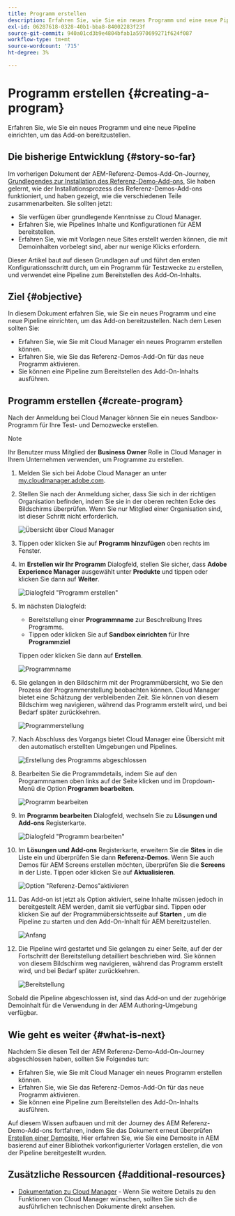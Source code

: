 ```yaml
---
title: Programm erstellen
description: Erfahren Sie, wie Sie ein neues Programm und eine neue Pipeline einrichten, um das Add-on bereitzustellen.
exl-id: 06287618-0328-40b1-bba8-84002283f23f
source-git-commit: 940a01cd3b9e4804bfab1a5970699271f624f087
workflow-type: tm+mt
source-wordcount: '715'
ht-degree: 3%

---
```


# Programm erstellen {#creating-a-program}

Erfahren Sie, wie Sie ein neues Programm und eine neue Pipeline einrichten, um das Add-on bereitzustellen.

## Die bisherige Entwicklung {#story-so-far}

Im vorherigen Dokument der AEM-Referenz-Demos-Add-On-Journey, [Grundlegendes zur Installation des Referenz-Demo-Add-ons,](installation.md) Sie haben gelernt, wie der Installationsprozess des Referenz-Demos-Add-ons funktioniert, und haben gezeigt, wie die verschiedenen Teile zusammenarbeiten. Sie sollten jetzt:

* Sie verfügen über grundlegende Kenntnisse zu Cloud Manager.
* Erfahren Sie, wie Pipelines Inhalte und Konfigurationen für AEM bereitstellen.
* Erfahren Sie, wie mit Vorlagen neue Sites erstellt werden können, die mit Demoinhalten vorbelegt sind, aber nur wenige Klicks erfordern.

Dieser Artikel baut auf diesen Grundlagen auf und führt den ersten Konfigurationsschritt durch, um ein Programm für Testzwecke zu erstellen, und verwendet eine Pipeline zum Bereitstellen des Add-On-Inhalts.

## Ziel {#objective}

In diesem Dokument erfahren Sie, wie Sie ein neues Programm und eine neue Pipeline einrichten, um das Add-on bereitzustellen. Nach dem Lesen sollten Sie:

* Erfahren Sie, wie Sie mit Cloud Manager ein neues Programm erstellen können.
* Erfahren Sie, wie Sie das Referenz-Demos-Add-On für das neue Programm aktivieren.
* Sie können eine Pipeline zum Bereitstellen des Add-On-Inhalts ausführen.

## Programm erstellen {#create-program}

Nach der Anmeldung bei Cloud Manager können Sie ein neues Sandbox-Programm für Ihre Test- und Demozwecke erstellen.

>[!NOTE]
>
>Ihr Benutzer muss Mitglied der **Business Owner** Rolle in Cloud Manager in Ihrem Unternehmen verwenden, um Programme zu erstellen.

1. Melden Sie sich bei Adobe Cloud Manager an unter [my.cloudmanager.adobe.com](https://my.cloudmanager.adobe.com/).

1. Stellen Sie nach der Anmeldung sicher, dass Sie sich in der richtigen Organisation befinden, indem Sie sie in der oberen rechten Ecke des Bildschirms überprüfen. Wenn Sie nur Mitglied einer Organisation sind, ist dieser Schritt nicht erforderlich.

   ![Übersicht über Cloud Manager](assets/cloud-manager.png)

1. Tippen oder klicken Sie auf **Programm hinzufügen** oben rechts im Fenster.

1. Im **Erstellen wir Ihr Programm** Dialogfeld, stellen Sie sicher, dass **Adobe Experience Manager** ausgewählt unter **Produkte** und tippen oder klicken Sie dann auf **Weiter**.

   ![Dialogfeld &quot;Programm erstellen&quot;](assets/create-program.png)

1. Im nächsten Dialogfeld:

   * Bereitstellung einer **Programmname** zur Beschreibung Ihres Programms.
   * Tippen oder klicken Sie auf **Sandbox einrichten** für Ihre **Programmziel**

   Tippen oder klicken Sie dann auf **Erstellen**.

   ![Programmname](assets/program-name.png)

1. Sie gelangen in den Bildschirm mit der Programmübersicht, wo Sie den Prozess der Programmerstellung beobachten können. Cloud Manager bietet eine Schätzung der verbleibenden Zeit. Sie können von diesem Bildschirm weg navigieren, während das Programm erstellt wird, und bei Bedarf später zurückkehren.

   ![Programmerstellung](assets/program-creation.png)

1. Nach Abschluss des Vorgangs bietet Cloud Manager eine Übersicht mit den automatisch erstellten Umgebungen und Pipelines.

   ![Erstellung des Programms abgeschlossen](assets/creation-complete.png)

1. Bearbeiten Sie die Programmdetails, indem Sie auf den Programmnamen oben links auf der Seite klicken und im Dropdown-Menü die Option **Programm bearbeiten**.

   ![Programm bearbeiten](assets/edit-program.png)

1. Im **Programm bearbeiten** Dialogfeld, wechseln Sie zu **Lösungen und Add-ons** Registerkarte.

   ![Dialogfeld &quot;Programm bearbeiten&quot;](assets/edit-program-dialog.png)

1. Im **Lösungen und Add-ons** Registerkarte, erweitern Sie die **Sites** in die Liste ein und überprüfen Sie dann **Referenz-Demos**. Wenn Sie auch Demos für AEM Screens erstellen möchten, überprüfen Sie die **Screens** in der Liste. Tippen oder klicken Sie auf **Aktualisieren**.

   ![Option &quot;Referenz-Demos&quot;aktivieren](assets/edit-program-add-on.png)

1. Das Add-on ist jetzt als Option aktiviert, seine Inhalte müssen jedoch in bereitgestellt AEM werden, damit sie verfügbar sind. Tippen oder klicken Sie auf der Programmübersichtsseite auf **Starten** , um die Pipeline zu starten und den Add-On-Inhalt für AEM bereitzustellen.

   ![Anfang](assets/deploy.png)

1. Die Pipeline wird gestartet und Sie gelangen zu einer Seite, auf der der Fortschritt der Bereitstellung detailliert beschrieben wird. Sie können von diesem Bildschirm weg navigieren, während das Programm erstellt wird, und bei Bedarf später zurückkehren.

   ![Bereitstellung](assets/deployment.png)

Sobald die Pipeline abgeschlossen ist, sind das Add-on und der zugehörige Demoinhalt für die Verwendung in der AEM Authoring-Umgebung verfügbar.

## Wie geht es weiter {#what-is-next}

Nachdem Sie diesen Teil der AEM Referenz-Demo-Add-On-Journey abgeschlossen haben, sollten Sie Folgendes tun:

* Erfahren Sie, wie Sie mit Cloud Manager ein neues Programm erstellen können.
* Erfahren Sie, wie Sie das Referenz-Demos-Add-On für das neue Programm aktivieren.
* Sie können eine Pipeline zum Bereitstellen des Add-On-Inhalts ausführen.

Auf diesem Wissen aufbauen und mit der Journey des AEM Referenz-Demo-Add-ons fortfahren, indem Sie das Dokument erneut überprüfen [Erstellen einer Demosite,](create-site.md) Hier erfahren Sie, wie Sie eine Demosite in AEM basierend auf einer Bibliothek vorkonfigurierter Vorlagen erstellen, die von der Pipeline bereitgestellt wurden.

## Zusätzliche Ressourcen {#additional-resources}

* [Dokumentation zu Cloud Manager](https://experienceleague.adobe.com/docs/experience-manager-cloud-service/onboarding/onboarding-concepts/cloud-manager-introduction.html) - Wenn Sie weitere Details zu den Funktionen von Cloud Manager wünschen, sollten Sie sich die ausführlichen technischen Dokumente direkt ansehen.
